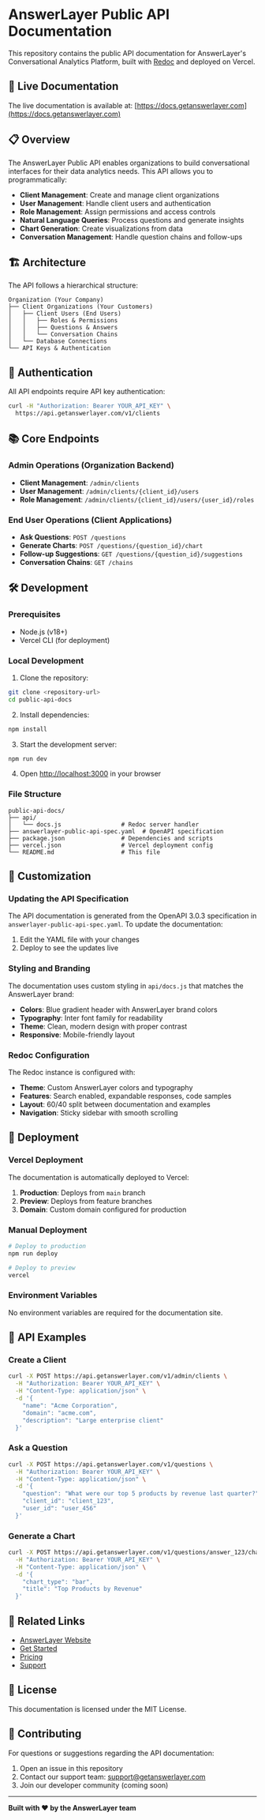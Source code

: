 # AnswerLayer Public API Documentation

This repository contains the public API documentation for AnswerLayer's Conversational Analytics Platform, built with [Redoc](https://github.com/Redocly/redoc) and deployed on Vercel.

## 🚀 Live Documentation

The live documentation is available at: [https://docs.getanswerlayer.com](https://docs.getanswerlayer.com)

## 📋 Overview

The AnswerLayer Public API enables organizations to build conversational interfaces for their data analytics needs. This API allows you to programmatically:

- **Client Management**: Create and manage client organizations
- **User Management**: Handle client users and authentication
- **Role Management**: Assign permissions and access controls
- **Natural Language Queries**: Process questions and generate insights
- **Chart Generation**: Create visualizations from data
- **Conversation Management**: Handle question chains and follow-ups

## 🏗️ Architecture

The API follows a hierarchical structure:

```
Organization (Your Company)
├── Client Organizations (Your Customers)
│   ├── Client Users (End Users)
│   │   ├── Roles & Permissions
│   │   ├── Questions & Answers
│   │   └── Conversation Chains
│   └── Database Connections
└── API Keys & Authentication
```

## 🔐 Authentication

All API endpoints require API key authentication:

```bash
curl -H "Authorization: Bearer YOUR_API_KEY" \
  https://api.getanswerlayer.com/v1/clients
```

## 📚 Core Endpoints

### Admin Operations (Organization Backend)

- **Client Management**: `/admin/clients`
- **User Management**: `/admin/clients/{client_id}/users`
- **Role Management**: `/admin/clients/{client_id}/users/{user_id}/roles`

### End User Operations (Client Applications)

- **Ask Questions**: `POST /questions`
- **Generate Charts**: `POST /questions/{question_id}/chart`
- **Follow-up Suggestions**: `GET /questions/{question_id}/suggestions`
- **Conversation Chains**: `GET /chains`

## 🛠️ Development

### Prerequisites

- Node.js (v18+)
- Vercel CLI (for deployment)

### Local Development

1. Clone the repository:
```bash
git clone <repository-url>
cd public-api-docs
```

2. Install dependencies:
```bash
npm install
```

3. Start the development server:
```bash
npm run dev
```

4. Open [http://localhost:3000](http://localhost:3000) in your browser

### File Structure

```
public-api-docs/
├── api/
│   └── docs.js                 # Redoc server handler
├── answerlayer-public-api-spec.yaml  # OpenAPI specification
├── package.json                # Dependencies and scripts
├── vercel.json                 # Vercel deployment config
└── README.md                   # This file
```

## 🔧 Customization

### Updating the API Specification

The API documentation is generated from the OpenAPI 3.0.3 specification in `answerlayer-public-api-spec.yaml`. To update the documentation:

1. Edit the YAML file with your changes
2. Deploy to see the updates live

### Styling and Branding

The documentation uses custom styling in `api/docs.js` that matches the AnswerLayer brand:

- **Colors**: Blue gradient header with AnswerLayer brand colors
- **Typography**: Inter font family for readability
- **Theme**: Clean, modern design with proper contrast
- **Responsive**: Mobile-friendly layout

### Redoc Configuration

The Redoc instance is configured with:

- **Theme**: Custom AnswerLayer colors and typography
- **Features**: Search enabled, expandable responses, code samples
- **Layout**: 60/40 split between documentation and examples
- **Navigation**: Sticky sidebar with smooth scrolling

## 🚀 Deployment

### Vercel Deployment

The documentation is automatically deployed to Vercel:

1. **Production**: Deploys from `main` branch
2. **Preview**: Deploys from feature branches
3. **Domain**: Custom domain configured for production

### Manual Deployment

```bash
# Deploy to production
npm run deploy

# Deploy to preview
vercel
```

### Environment Variables

No environment variables are required for the documentation site.

## 📝 API Examples

### Create a Client

```bash
curl -X POST https://api.getanswerlayer.com/v1/admin/clients \
  -H "Authorization: Bearer YOUR_API_KEY" \
  -H "Content-Type: application/json" \
  -d '{
    "name": "Acme Corporation",
    "domain": "acme.com",
    "description": "Large enterprise client"
  }'
```

### Ask a Question

```bash
curl -X POST https://api.getanswerlayer.com/v1/questions \
  -H "Authorization: Bearer YOUR_API_KEY" \
  -H "Content-Type: application/json" \
  -d '{
    "question": "What were our top 5 products by revenue last quarter?",
    "client_id": "client_123",
    "user_id": "user_456"
  }'
```

### Generate a Chart

```bash
curl -X POST https://api.getanswerlayer.com/v1/questions/answer_123/chart \
  -H "Authorization: Bearer YOUR_API_KEY" \
  -H "Content-Type: application/json" \
  -d '{
    "chart_type": "bar",
    "title": "Top Products by Revenue"
  }'
```

## 🔗 Related Links

- [AnswerLayer Website](https://getanswerlayer.com)
- [Get Started](https://getanswerlayer.com/app)
- [Pricing](https://getanswerlayer.com/pricing)
- [Support](mailto:support@getanswerlayer.com)

## 📄 License

This documentation is licensed under the MIT License.

## 🤝 Contributing

For questions or suggestions regarding the API documentation:

1. Open an issue in this repository
2. Contact our support team: support@getanswerlayer.com
3. Join our developer community (coming soon)

---

**Built with ❤️ by the AnswerLayer team** 